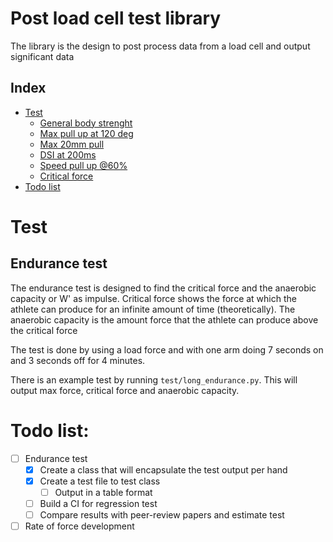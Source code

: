 # Post load cell test library

The library is the design to post process data from a load cell and output significant data

## Index

- [Test]()
    - [General body strenght]()
    - [Max pull up at 120 deg]()
    - [Max 20mm pull]()
    - [DSI at 200ms]()
    - [Speed pull up @60%]()
    - [Critical force]()
- [Todo list]()

# Test

## Endurance test

The endurance test is designed to find the critical force and the anaerobic capacity or W' as impulse. Critical force shows the force at which the athlete can produce for an infinite amount of time (theoretically). The anaerobic capacity is the amount force that the athlete can produce above the critical force

The test is done by using a load force and with one arm doing 7 seconds on and 3 seconds off for 4 minutes.

There is an example test by running `test/long_endurance.py`. This will output max force, critical force and anaerobic capacity.

# Todo list:

- [ ] Endurance test
    - [x] Create a class that will encapsulate the test output per hand
    - [x] Create a test file to test class
        - [ ] Output in a table format
    - [ ] Build a CI for regression test
    - [ ] Compare results with peer-review papers and estimate test

- [ ] Rate of force development